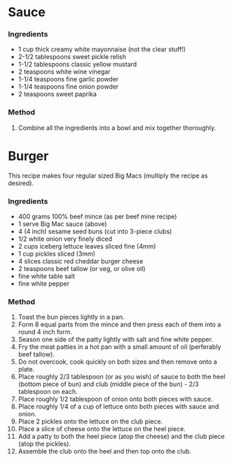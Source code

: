 # Sauce

### Ingredients

* 1 cup thick creamy white mayonnaise (not the clear stuff!)
* 2-1/2 tablespoons sweet pickle relish
* 1-1/2 tablespoons classic yellow mustard
* 2 teaspoons white wine vinegar
* 1-1/4 teaspoons fine garlic powder
* 1-1/4 teaspoons fine onion powder
* 2 teaspoons sweet paprika


### Method

1. Combine all the ingredients into a bowl and mix together thoroughly.



# Burger

This recipe makes four regular sized Big Macs (multiply the recipe as desired).

### Ingredients

* 400 grams 100% beef mince (as per beef mine recipe)
* 1 serve Big Mac sauce (above)
* 4 (4 inch) sesame seed buns (cut into 3-piece clubs)
* 1/2 white onion very finely diced
* 2 cups iceberg lettuce leaves sliced fine (4mm)
* 1 cup pickles sliced (3mm)
* 4 slices classic red cheddar burger cheese
* 2 teaspoons beef tallow (or veg, or olive oil)
* fine white table salt
* fine white pepper


### Method

1. Toast the bun pieces lightly in a pan.
1. Form 8 equal parts from the mince and then press each of them into a round 4 inch form.
1. Season one side of the patty lightly with salt and fine white pepper.
1. Fry the meat patties in a hot pan with a small amount of oil (perferably beef tallow).
1. Do not overcook, cook quickly on both sizes and then remove onto a plate.
1. Place roughly 2/3 tablespoon (or as you wish) of sauce to both the heel (bottom piece of bun) and club (middle piece of the bun) - 2/3 tablespoon on each.
1. Place roughly 1/2 tablespoon of onion onto both pieces with sauce.
1. Place roughly 1/4 of a cup of lettuce onto both pieces with sauce and onion.
1. Place 2 pickles onto the lettuce on the club piece.
1. Place a slice of cheese onto the lettuce on the heel piece.
1. Add a patty to both the heel piece (atop the cheese) and the club piece (atop the pickles).
1. Assemble the club onto the heel and then top onto the club.
